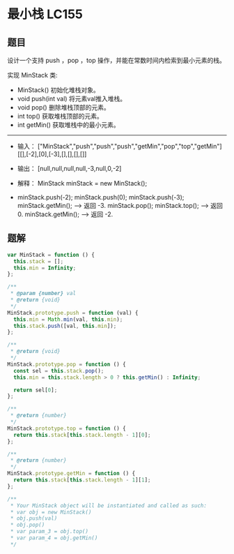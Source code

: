 # 最小栈 LC155

## 题目

设计一个支持 push ，pop ，top 操作，并能在常数时间内检索到最小元素的栈。

实现 MinStack 类:

* MinStack() 初始化堆栈对象。
* void push(int val) 将元素val推入堆栈。
* void pop() 删除堆栈顶部的元素。
* int top() 获取堆栈顶部的元素。
* int getMin() 获取堆栈中的最小元素。
---
* 输入：
["MinStack","push","push","push","getMin","pop","top","getMin"]
[[],[-2],[0],[-3],[],[],[],[]]

* 输出：
[null,null,null,null,-3,null,0,-2]

* 解释：
MinStack minStack = new MinStack(); 
* minStack.push(-2);
minStack.push(0);
minStack.push(-3);
minStack.getMin();   --> 返回 -3.
minStack.pop();
minStack.top();      --> 返回 0.
minStack.getMin();   --> 返回 -2.

## 题解
```javascript
var MinStack = function () {
  this.stack = [];
  this.min = Infinity;
};

/**
 * @param {number} val
 * @return {void}
 */
MinStack.prototype.push = function (val) {
  this.min = Math.min(val, this.min);
  this.stack.push([val, this.min]);
};

/**
 * @return {void}
 */
MinStack.prototype.pop = function () {
  const sel = this.stack.pop();
  this.min = this.stack.length > 0 ? this.getMin() : Infinity;

  return sel[0];
};

/**
 * @return {number}
 */
MinStack.prototype.top = function () {
  return this.stack[this.stack.length - 1][0];
};

/**
 * @return {number}
 */
MinStack.prototype.getMin = function () {
  return this.stack[this.stack.length - 1][1];
};

/**
 * Your MinStack object will be instantiated and called as such:
 * var obj = new MinStack()
 * obj.push(val)
 * obj.pop()
 * var param_3 = obj.top()
 * var param_4 = obj.getMin()
 */
```
